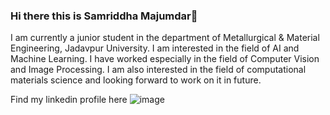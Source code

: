 ### Hi there this is Samriddha Majumdar👋
I am currently a junior student in the department of Metallurgical & Material Engineering, Jadavpur University. I am interested in the field of AI and Machine Learning. I have worked especially in the field of Computer Vision and Image Processing. I am also interested in the field of computational materials science and looking forward to work on it in future.

Find my linkedin profile here ![image]({https://img.shields.io/badge/LinkedIn-0077B5?style=for-the-badge&logo=linkedin&logoColor=white})
